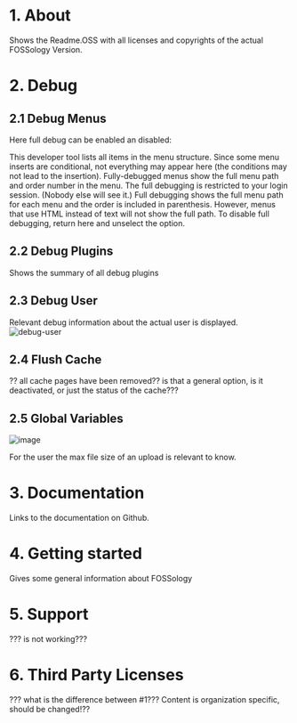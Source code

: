 
# 1. About
Shows the Readme.OSS with all licenses and copyrights of the actual FOSSology Version.

# 2. Debug
## 2.1 Debug Menus
Here full debug can be enabled an disabled: 

This developer tool lists all items in the menu structure. Since some menu inserts are conditional, not everything may appear here (the conditions may not lead to the insertion). Fully-debugged menus show the full menu path and order number in the menu.
The full debugging is restricted to your login session. (Nobody else will see it.)
Full debugging shows the full menu path for each menu and the order is included in parenthesis. However, menus that use HTML instead of text will not show the full path.
To disable full debugging, return here and unselect the option.

## 2.2 Debug Plugins
Shows the summary of all debug plugins

## 2.3 Debug User
Relevant debug information about the actual user is displayed.
![debug-user](https://github.com/fossology/fossology/assets/9692764/6dbfb10d-0e90-4d0c-9468-eb27cc9d4214)

## 2.4 Flush Cache
?? all cache pages have been removed??
is that a general option, is it deactivated, or just the status of the cache???

## 2.5 Global Variables

![image](https://github.com/fossology/fossology/assets/9692764/28cbd9f7-78ff-4666-b5fc-a312fa078269)

For the user the max file size of an upload is relevant to know.

# 3. Documentation
Links to the documentation on Github.

# 4. Getting started
Gives some general information about FOSSology

# 5. Support
??? is not working???

# 6. Third Party Licenses
??? what is the difference between #1???
Content is organization specific, should be changed!??


